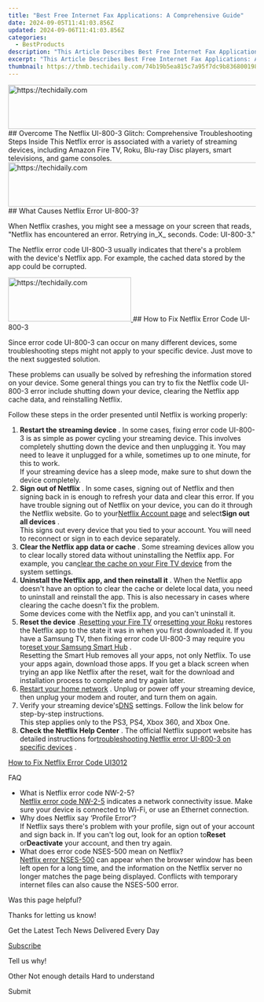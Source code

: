 ```yaml
---
title: "Best Free Internet Fax Applications: A Comprehensive Guide"
date: 2024-09-05T11:41:03.856Z
updated: 2024-09-06T11:41:03.856Z
categories:
  - BestProducts
description: "This Article Describes Best Free Internet Fax Applications: A Comprehensive Guide"
excerpt: "This Article Describes Best Free Internet Fax Applications: A Comprehensive Guide"
thumbnail: https://thmb.techidaily.com/74b19b5ea815c7a95f7dc9b836800198030132a31b655195d0378ad85feb1cf9.jpg
---
```


<!-- affiliate ads begin -->
<a href="https://ephamedtechinc.pxf.io/c/5597632/2136620/26400" target="_top" id="2136620">
  <img src="//a.impactradius-go.com/display-ad/26400-2136620" border="0" alt="https://techidaily.com" width="728" height="90"/>
</a>
<img height="0" width="0" src="https://ephamedtechinc.pxf.io/i/5597632/2136620/26400" style="position:absolute;visibility:hidden;" border="0" />
<!-- affiliate ads end -->
## Overcome The Netflix UI-800-3 Glitch: Comprehensive Troubleshooting Steps Inside
 This Netflix error is associated with a variety of streaming devices, including Amazon Fire TV, Roku, Blu-ray Disc players, smart televisions, and game consoles.  

<!-- affiliate ads begin -->
<a href="https://appsumo.8odi.net/c/5597632/2123750/7443" target="_top" id="2123750">
  <img src="//a.impactradius-go.com/display-ad/7443-2123750" border="0" alt="https://techidaily.com" width="728" height="90"/>
</a>
<img height="0" width="0" src="https://appsumo.8odi.net/i/5597632/2123750/7443" style="position:absolute;visibility:hidden;" border="0" />
<!-- affiliate ads end -->
## What Causes Netflix Error UI-800-3?

 When Netflix crashes, you might see a message on your screen that reads, "Netflix has encountered an error. Retrying in_X_ seconds. Code: UI-800-3."

 The Netflix error code UI-800-3 usually indicates that there's a problem with the device's Netflix app. For example, the cached data stored by the app could be corrupted.  

<!-- affiliate ads begin -->
<a href="https://bluettius.sjv.io/c/5597632/2139107/17108" target="_top" id="2139107">
  <img src="//a.impactradius-go.com/display-ad/17108-2139107" border="0" alt="https://techidaily.com" width="250" height="90"/>
</a>
<img height="0" width="0" src="https://bluettius.sjv.io/i/5597632/2139107/17108" style="position:absolute;visibility:hidden;" border="0" />
<!-- affiliate ads end -->
## How to Fix Netflix Error Code UI-800-3

 Since error code UI-800-3 can occur on many different devices, some troubleshooting steps might not apply to your specific device. Just move to the next suggested solution.

 These problems can usually be solved by refreshing the information stored on your device. Some general things you can try to fix the Netflix code UI-800-3 error include shutting down your device, clearing the Netflix app cache data, and reinstalling Netflix.

 Follow these steps in the order presented until Netflix is working properly:

1. **Restart the streaming device** . In some cases, fixing error code UI-800-3 is as simple as power cycling your streaming device. This involves completely shutting down the device and then unplugging it. You may need to leave it unplugged for a while, sometimes up to one minute, for this to work.  
 If your streaming device has a sleep mode, make sure to shut down the device completely.
2. **Sign out of Netflix** . In some cases, signing out of Netflix and then signing back in is enough to refresh your data and clear this error. If you have trouble signing out of Netflix on your device, you can do it through the Netflix website. Go to your[Netflix Account page](https://www.netflix.com/YourAccount) and select**Sign out all devices** .  
 This signs out every device that you tied to your account. You will need to reconnect or sign in to each device separately.
3. **Clear the Netflix app data or cache** . Some streaming devices allow you to clear locally stored data without uninstalling the Netflix app. For example, you can[clear the cache on your Fire TV device](https://www.lifewire.com/clear-cache-on-firestick-4177638) from the system settings.
4. **Uninstall the Netflix app, and then reinstall it** . When the Netflix app doesn't have an option to clear the cache or delete local data, you need to uninstall and reinstall the app. This is also necessary in cases where clearing the cache doesn't fix the problem.  
 Some devices come with the Netflix app, and you can't uninstall it.
5. **Reset the device** .[Resetting your Fire TV](https://www.lifewire.com/how-to-reset-fire-stick-4176100) or[resetting your Roku](https://www.lifewire.com/how-to-reset-roku-4174678) restores the Netflix app to the state it was in when you first downloaded it. If you have a Samsung TV, then fixing error code UI-800-3 may require you to[reset your Samsung Smart Hub](https://www.lifewire.com/reset-samsung-tv-4173258) .  
 Resetting the Smart Hub removes all your apps, not only Netflix. To use your apps again, download those apps. If you get a black screen when trying an app like Netflix after the reset, wait for the download and installation process to complete and try again later.
6. [Restart your home network](https://www.lifewire.com/resetting-a-home-network-router-818061) . Unplug or power off your streaming device, then unplug your modem and router, and turn them on again.
7. Verify your streaming device's[DNS](https://www.lifewire.com/what-is-dns-domain-name-system-2625855) settings. Follow the link below for step-by-step instructions.  
 This step applies only to the PS3, PS4, Xbox 360, and Xbox One.
8. **Check the Netflix Help Center** . The official Netflix support website has detailed instructions for[troubleshooting Netflix error UI-800-3 on specific devices](https://help.netflix.com/node/12232) .

[How to Fix Netflix Error Code UI3012](https://www.lifewire.com/fix-netflix-error-code-ui3012-5200841)

 FAQ

* What is Netflix error code NW-2-5?  
[Netflix error code NW-2-5](https://www.lifewire.com/fix-netflix-error-code-nw-205-4173199) indicates a network connectivity issue. Make sure your device is connected to Wi-Fi, or use an Ethernet connection.
* Why does Netflix say ‘Profile Error’?  
 If Netflix says there's problem with your profile, sign out of your account and sign back in. If you can't log out, look for an option to**Reset** or**Deactivate** your account, and then try again.
* What does error code NSES-500 mean on Netflix?  
[Netflix error NSES-500](https://www.lifewire.com/fix-netflix-error-code-nses-500-5201858) can appear when the browser window has been left open for a long time, and the information on the Netflix server no longer matches the page being displayed. Conflicts with temporary internet files can also cause the NSES-500 error.

Was this page helpful?

Thanks for letting us know!

 Get the Latest Tech News Delivered Every Day

[Subscribe](https://www.lifewire.com/#)

Tell us why!

 Other  Not enough details  Hard to understand

 Submit

<ins class="adsbygoogle"
     style="display:block"
     data-ad-format="autorelaxed"
     data-ad-client="ca-pub-7571918770474297"
     data-ad-slot="1223367746"></ins>



<ins class="adsbygoogle"
     style="display:block"
     data-ad-client="ca-pub-7571918770474297"
     data-ad-slot="8358498916"
     data-ad-format="auto"
     data-full-width-responsive="true"></ins>


